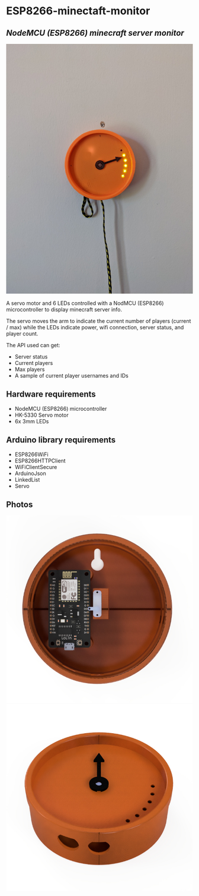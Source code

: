 # ESP8266-minectaft-monitor
## _NodeMCU (ESP8266) minecraft server monitor_

![alt text](https://github.com/Veitchie/ESP8266-minectaft-monitor/blob/main/images/photo%20-%20front.jpg?raw=true)

A servo motor and 6 LEDs controlled with a NodMCU (ESP8266) microcontroller
to display minecraft server info.

The servo moves the arm to indicate the current number of players (current / max)
while the LEDs indicate power, wifi connection, server status, and player count.

The API used can get:
- Server status
- Current players
- Max players
- A sample of current player usernames and IDs

## Hardware requirements
- NodeMCU (ESP8266) microcontroller
- HK-5330 Servo motor
- 6x 3mm LEDs

## Arduino library requirements
- ESP8266WiFi
- ESP8266HTTPClient
- WiFiClientSecure
- ArduinoJson
- LinkedList
- Servo

## Photos
![alt text](https://github.com/Veitchie/ESP8266-minectaft-monitor/blob/main/images/render%20-%20top.jpg?raw=true)
![alt text](https://github.com/Veitchie/ESP8266-minectaft-monitor/blob/main/images/render%20-%20front.jpg?raw=true)
